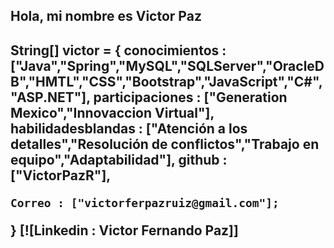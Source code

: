 
<!--
**VictorPazR/VictorPazR** is a ✨ _special_ ✨ repository because its `README.md` (this file) appears on your GitHub profile.

Here are some ideas to get you started:

- 🔭 I’m currently working on ...
- 🌱 I’m currently learning ...
- 👯 I’m looking to collaborate on ...
- 🤔 I’m looking for help with ...
- 💬 Ask me about ...
- 📫 How to reach me: ...
- 😄 Pronouns: ...
- ⚡ Fun fact: ...
-->
<h2>Hola, mi nombre es Victor Paz<h2>
String[] victor = {
    conocimientos : ["Java","Spring","MySQL","SQLServer","OracleDB","HMTL","CSS","Bootstrap","JavaScript","C#","ASP.NET"],
    participaciones : ["Generation Mexico","Innovaccion Virtual"],
    habilidadesblandas : ["Atención a los detalles","Resolución de conflictos","Trabajo en equipo","Adaptabilidad"],
    github : ["VictorPazR"],
    
    Correo : ["victorferpazruiz@gmail.com"];
}
[![Linkedin : Victor Fernando Paz]]

